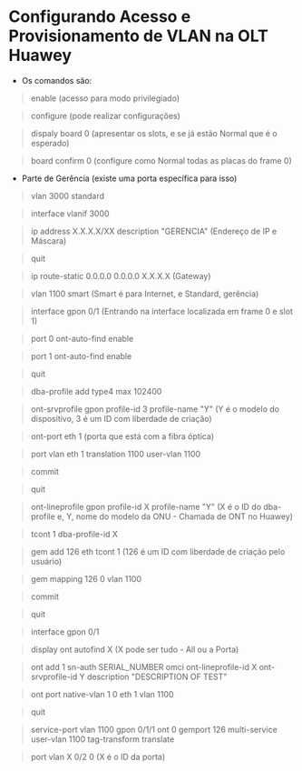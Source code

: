 # Configurando Acesso e Provisionamento de VLAN na OLT Huawey

* Os comandos são:

> enable (acesso para modo privilegiado)

> configure (pode realizar configurações)

> dispaly board 0 (apresentar os slots, e se já estão Normal que é o esperado)

> board confirm 0 (configure como Normal todas as placas do frame 0)

* Parte de Gerência (existe uma porta específica para isso)

> vlan 3000 standard

> interface vlanif 3000

> ip address X.X.X.X/XX description "GERENCIA" (Endereço de IP e Máscara)

> quit

> ip route-static 0.0.0.0 0.0.0.0 X.X.X.X (Gateway)

> vlan 1100 smart (Smart é para Internet, e Standard, gerência)

> interface gpon 0/1 (Entrando na interface localizada em frame 0 e slot 1)

> port 0 ont-auto-find enable

> port 1 ont-auto-find enable

> quit

> dba-profile add type4 max 102400

> ont-srvprofile gpon profile-id 3 profile-name "Y" (Y é o modelo do dispositivo, 3 é um ID com liberdade de criação)

> ont-port eth 1 (porta que está com a fibra óptica)

> port vlan eth 1 translation 1100 user-vlan 1100

> commit

> quit

> ont-lineprofile gpon profile-id X profile-name "Y" (X é o ID do dba-profile e, Y, nome do modelo da ONU - Chamada de ONT no Huawey)

> tcont 1 dba-profile-id X

> gem add 126 eth tcont 1 (126 é um ID com liberdade de criação pelo usuário)

> gem mapping 126 0 vlan 1100

> commit

> quit

> interface gpon 0/1

> display ont autofind X (X pode ser tudo - All ou a Porta)

> ont add 1 sn-auth SERIAL_NUMBER omci ont-lineprofile-id X ont-srvprofile-id Y description "DESCRIPTION OF TEST"

> ont port native-vlan 1 0 eth 1 vlan 1100

> quit

> service-port vlan 1100 gpon 0/1/1 ont 0 gemport 126 multi-service user-vlan 1100 tag-transform translate

> port vlan X 0/2 0 (X é o ID da porta)
